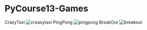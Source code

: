 # PyCourse13-Games
CrazyTaxi
![creasytaxi](https://user-images.githubusercontent.com/78360814/118337432-09584b00-b529-11eb-9354-36a06bf49587.PNG)
PingPong
![pingpong](https://user-images.githubusercontent.com/78360814/118337434-0a897800-b529-11eb-993e-f5baeae7eaec.PNG)
BreakOut
![breakout](https://user-images.githubusercontent.com/78360814/118337435-0a897800-b529-11eb-8f5d-78a0f951835d.PNG)
